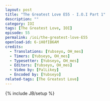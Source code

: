 ```yaml
---
layout: post
title: "The Greatest Love E55 - I.O.I Part 1"
description: ""
category: IOI
tags: [The Greatest Love, IOI]
episode: 55
permalink: /ioi/the-greatest-love-E55
openload-id: 6-iH8fIB6AM
credits:
  - Translations: [Yubseyo, OH_mes]
  - Timers: [Yubseyo, OH_mes]
  - Typesetter: [Yubseyo, OH_mes]
  - Editors: [Yubseyo, OH_mes]
  - Video by: [PalLikey]
  - Encoded by: [Yubseyo]
related-tags: [The Greatest Love]
---
```

{% include JB/setup %}
